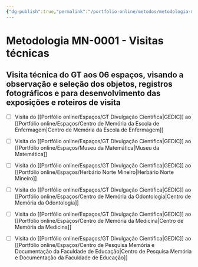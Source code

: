 ```yaml
---
{"dg-publish":true,"permalink":"/portfolio-online/metodos/metodologia-mn-0001-visitas-tecnicas/","tags":["💼/🎯/🛠️"],"created":"2024-02-14T12:36:19.821-03:00","updated":"2024-02-05T11:28:03.424-03:00"}
---
```



# Metodologia MN-0001 - Visitas técnicas

## Visita técnica do GT aos 06 espaços, visando a observação e seleção dos objetos, registros fotográficos e para desenvolvimento das exposições e roteiros de visita

- [ ] Visita do [[Portfólio online/Espaços/GT Divulgação Científica\|GEDIC]] ao [[Portfólio online/Espaços/Centro de Memória da Escola de Enfermagem\|Centro de Memória da Escola de Enfermagem]]
- [ ] Visita do [[Portfólio online/Espaços/GT Divulgação Científica\|GEDIC]] ao [[Portfólio online/Espaços/Museu da Matemática\|Museu da Matemática]]
- [ ] Visita do [[Portfólio online/Espaços/GT Divulgação Científica\|GEDIC]] ao [[Portfólio online/Espaços/Herbário Norte Mineiro\|Herbário Norte Mineiro]]
- [ ] Visita do [[Portfólio online/Espaços/GT Divulgação Científica\|GEDIC]] ao [[Portfólio online/Espaços/Centro de Memória da Odontologia\|Centro de Memória da Odontologia]]
- [ ] Visita do [[Portfólio online/Espaços/GT Divulgação Científica\|GEDIC]] ao [[Portfólio online/Espaços/Centro de Memória da Medicina\|Centro de Memória da Medicina]]
- [ ] Visita do [[Portfólio online/Espaços/GT Divulgação Científica\|GEDIC]] ao [[Portfólio online/Espaços/Centro de Pesquisa Memória e Documentação da Faculdade de Educação\|Centro de Pesquisa Memória e Documentação da Faculdade de Educação]]


